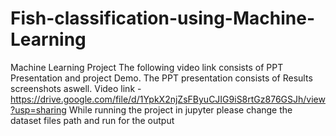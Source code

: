 # Fish-classification-using-Machine-Learning
Machine Learning Project The following video link consists of PPT Presentation and project Demo. The PPT presentation consists of Results screenshots aswell. Video link - https://drive.google.com/file/d/1YpkX2njZsFByuCJIG9iS8rtGz876GSJh/view?usp=sharing While running the project in jupyter please change the dataset files path and run for the output
